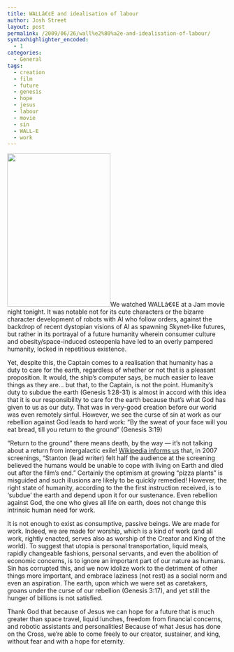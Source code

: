 ```yaml
---
title: WALLâ€¢E and idealisation of labour
author: Josh Street
layout: post
permalink: /2009/06/26/wall%e2%80%a2e-and-idealisation-of-labour/
syntaxhighlighter_encoded:
  - 1
categories:
  - General
tags:
  - creation
  - film
  - future
  - genesis
  - hope
  - jesus
  - labour
  - movie
  - sin
  - WALL-E
  - work
---
```

<img alt="" src="http://upload.wikimedia.org/wikipedia/en/c/c2/WALL-Eposter.jpg" title="WALL-E poster" class="alignright" width="236" height="350" />We watched WALLâ€¢E at a Jam movie night tonight. It was notable not for its cute characters or the bizarre character development of robots with AI who follow orders, against the backdrop of recent dystopian visions of AI as spawning Skynet-like futures, but rather in its portrayal of a future humanity wherein consumer culture and obesity/space-induced osteopenia have led to an overly pampered humanity, locked in repetitious existence.

Yet, despite this, the Captain comes to a realisation that humanity has a duty to care for the earth, regardless of whether or not that is a pleasant proposition. It would, the ship&#8217;s computer says, be much easier to leave things as they are&#8230; but that, to the Captain, is not the point. Humanity&#8217;s duty to subdue the earth (Genesis 1:28-31) is almost in accord with this idea that it is our responsibility to care for the earth because that&#8217;s what God has given to us as our duty. That was in very-good creation before our world was even remotely sinful. However, we see the curse of sin at work as our rebellion against God leads to hard work: &#8220;By the sweat of your face will you eat bread, till you return to the ground&#8221; (Genesis 3:19)

&#8220;Return to the ground&#8221; there means death, by the way &#8212; it&#8217;s not talking about a return from intergalactic exile! [Wikipedia informs us][1] that, in 2007 screenings, &#8220;Stanton (lead writer) felt half the audience at the screening believed the humans would be unable to cope with living on Earth and died out after the film&#8217;s end.&#8221; Certainly the optimism at growing &#8220;pizza plants&#8221; is misguided and such illusions are likely to be quickly remedied! However, the right state of humanity, according to the the first instruction received, is to &#8216;subdue&#8217; the earth and depend upon it for our sustenance. Even rebellion against God, the one who gives all life on earth, does not change this intrinsic human need for work.

It is not enough to exist as consumptive, passive beings. We are made for work. Indeed, we are made for worship, which is a kind of work (and all work, rightly enacted, serves also as worship of the Creator and King of the world). To suggest that utopia is personal transportation, liquid meals, rapidly changeable fashions, personal servants, and even the abolition of economic concerns, is to ignore an important part of our nature as humans. Sin has corrupted this, and we now idolize work to the detriment of other things more important, and embrace laziness (not rest) as a social norm and even an aspiration. The earth, upon which we were set as caretakers, groans under the curse of our rebellion (Genesis 3:17), and yet still the hunger of billions is not satisfied.

Thank God that because of Jesus we can hope for a future that is much greater than space travel, liquid lunches, freedom from financial concerns, and robotic assistants and personalities! Because of what Jesus has done on the Cross, we&#8217;re able to come freely to our creator, sustainer, and king, without fear and with a hope for eternity.

 [1]: http://en.wikipedia.org/wiki/WALL-E